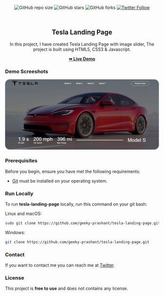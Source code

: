 <div align="center">
  
  ![GitHub repo size](https://img.shields.io/github/repo-size/geeky-prashant/tesla-landing-page)
  ![GitHub stars](https://img.shields.io/github/stars/geeky-prashant/tesla-landing-page)
  ![GitHub forks](https://img.shields.io/github/forks/geeky-prashant/tesla-landing-page?style=social)
  [![Twitter Follow](https://img.shields.io/twitter/follow/geekyprashant?style=social)](https://twitter.com/intent/follow?screen_name=geekyprashant)
 
  <br />

  <h2 align="center">Tesla Landing Page</h2>

  In this project, I have created Tesla Landing Page with image slider, The project is built using HTML5, CSS3 & Javascript.

  <a href="https://geeky-prashant.github.io/tesla-landing-page/"><strong>➥ Live Demo</strong></a>

</div>

### Demo Screeshots

![Tesla Landing Page Desktop Demo](./readme-images/Tesla-Landing-Page.png "Desktop Demo")

### Prerequisites

Before you begin, ensure you have met the following requirements:

* [Git](https://git-scm.com/downloads "Download Git") must be installed on your operating system.

### Run Locally

To run **tesla-landing-page** locally, run this command on your git bash:

Linux and macOS:

```bash
sudo git clone https://github.com/geeky-prashant/tesla-landing-page.git
```

Windows:

```bash
git clone https://github.com/geeky-prashant/tesla-landing-page.git
```

### Contact

If you want to contact me you can reach me at [Twitter](https://www.twitter.com/geekyprashant).

### License

This project is **free to use** and does not contains any license.

